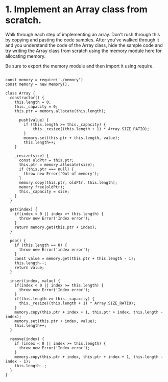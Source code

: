 # 1. Implement an Array class from scratch.
Walk through each step of implementing an array. Don't rush through this by copying and pasting the code samples. After you've walked through it and you understand the code of the Array class, hide the sample code and try writing the Array class from scratch using the memory module here for allocating memory.

Be sure to export the memory module and then import it using require.

````

const memory = require('./memory')
const memory = new Memory();

class Array {
  constructor() {
    this.length = 0;
    this._capacity = 0;
    this.ptr = memory.allocate(this.length);
    
      push(value) {
        if (this.length >= this._capacity) {
            this._resize((this.length + 1) * Array.SIZE_RATIO);
        }
        memory.set(this.ptr + this.length, value);
        this.length++;
    }
    
    _resize(size) {
      const oldPtr = this.ptr;
      this.ptr = memory.allocate(size);
      if (this.ptr === null) {
        throw new Error('Out of memory');
      }
      memory.copy(this.ptr, oldPtr, this.length);
      memory.free(oldPtr);
      this._capacity = size;
    }
  }
  
  get(index) {
    if(index < 0 || index >+ this.length) {
      throw new Error('Index error');
    }
    return memory.get(this.ptr + index);
  }
  
  pop() {
    if (this.length == 0) {
      throw new Error('index error');
    }
    const value = memory.get(this.ptr + this.length - 1);
    this.length--;
    return value;
  }
  
  insert(index, value) {
    if(index < 0 || index >= this.length) {
      throw new Error('Index error');
    }
    if(this.length >= this._capacity) {
      this._resize((this.length + 1) * Array.SIZE_RATIO);
    }
    memory.copy(this.ptr + index + 1, this.ptr + index, this.length - index);
    memory.set(this.ptr + index, value);
    this.length++;
  }
  
  remove(index) {
    if (index < 0 || index >= this.length) {
      throw new Error('Index error');
    }
    memory.copy(this.ptr + index, this.ptr + index + 1, this.length - index - 1);
    this.length--;
  }
}
````
